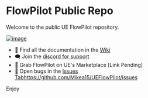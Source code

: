 # FlowPilot Public Repo
Welcome to the public UE FlowPilot repository. 

[![image](https://github.com/Mikea15/UEFlowPilot/assets/1379861/6477ae2d-a752-430a-9fcd-fa69457f064d)](https://www.youtube.com/watch?v=JAw-UT-Is3Y)


- 📃 Find all the documentation in the [Wiki](https://github.com/Mikea15/UEFlowPilot/wiki)
- 🗨️ Join the [discord for support](https://discord.gg/Qhh6wYyE)
- 🏪 Grab FlowPilot on UE's Marketplace [Link Pending]
- 🐜 Open bugs in the [Issues Tab](https://github.com/Mikea15/UEFlowPilot/issues)https://github.com/Mikea15/UEFlowPilot/issues

Enjoy
